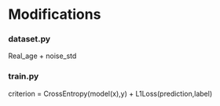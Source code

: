 # Modifications
### dataset.py
Real_age + noise_std
### train.py
criterion = CrossEntropy(model(x),y) + L1Loss(prediction,label)
